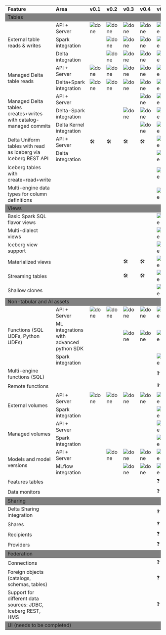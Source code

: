 <table>
<tr>
    <td><b>Feature</b></td>
    <td><b>Area</b></td>
    <td><b>v0.1</b></td>
    <td><b>v0.2</b></td>
    <td><b>v0.3</b></td>
    <td><b>v0.4</b></td>
    <td><b>v0.5+</b></td>
</tr>
<tr>
<td colspan=7 bgcolor="grey">Tables</td>
</tr> 
<tr>
    <td rowspan=3>External table reads & writes</td>
    <td>API + Server</td>
    <td><img src="https://cdn.jsdelivr.net/gh/Readme-Workflows/Readme-Icons@main/icons/octicons/ApprovedChanges.svg" alt="done"/></td>
     <td><img src="https://cdn.jsdelivr.net/gh/Readme-Workflows/Readme-Icons@main/icons/octicons/ApprovedChanges.svg" alt="done"/></td>
      <td><img src="https://cdn.jsdelivr.net/gh/Readme-Workflows/Readme-Icons@main/icons/octicons/ApprovedChanges.svg" alt="done"/></td>
       <td><img src="https://cdn.jsdelivr.net/gh/Readme-Workflows/Readme-Icons@main/icons/octicons/ApprovedChanges.svg" alt="done"/></td>
        <td><img src="https://cdn.jsdelivr.net/gh/Readme-Workflows/Readme-Icons@main/icons/octicons/ApprovedChanges.svg" alt="done"/></td>
    </tr>
    <tr>
    <td>Spark integration</td>
    <td></td>
     <td><img src="https://cdn.jsdelivr.net/gh/Readme-Workflows/Readme-Icons@main/icons/octicons/ApprovedChanges.svg" alt="done"/></td>
      <td><img src="https://cdn.jsdelivr.net/gh/Readme-Workflows/Readme-Icons@main/icons/octicons/ApprovedChanges.svg" alt="done"/></td>
       <td><img src="https://cdn.jsdelivr.net/gh/Readme-Workflows/Readme-Icons@main/icons/octicons/ApprovedChanges.svg" alt="done"/></td>
        <td><img src="https://cdn.jsdelivr.net/gh/Readme-Workflows/Readme-Icons@main/icons/octicons/ApprovedChanges.svg" alt="done"/></td>
    </tr>
      <tr>
    <td>Delta integration</td>
    <td></td>
     <td><img src="https://cdn.jsdelivr.net/gh/Readme-Workflows/Readme-Icons@main/icons/octicons/ApprovedChanges.svg" alt="done"/></td>
      <td><img src="https://cdn.jsdelivr.net/gh/Readme-Workflows/Readme-Icons@main/icons/octicons/ApprovedChanges.svg" alt="done"/></td>
       <td><img src="https://cdn.jsdelivr.net/gh/Readme-Workflows/Readme-Icons@main/icons/octicons/ApprovedChanges.svg" alt="done"/></td>
        <td><img src="https://cdn.jsdelivr.net/gh/Readme-Workflows/Readme-Icons@main/icons/octicons/ApprovedChanges.svg" alt="done"/></td>
    </tr>
    <tr>
    <td rowspan=2>Managed Delta table reads</td>
    <td>API + Server</td>
    <td><img src="https://cdn.jsdelivr.net/gh/Readme-Workflows/Readme-Icons@main/icons/octicons/ApprovedChanges.svg" alt="done"/></td>
     <td><img src="https://cdn.jsdelivr.net/gh/Readme-Workflows/Readme-Icons@main/icons/octicons/ApprovedChanges.svg" alt="done"/></td>
      <td><img src="https://cdn.jsdelivr.net/gh/Readme-Workflows/Readme-Icons@main/icons/octicons/ApprovedChanges.svg" alt="done"/></td>
       <td><img src="https://cdn.jsdelivr.net/gh/Readme-Workflows/Readme-Icons@main/icons/octicons/ApprovedChanges.svg" alt="done"/></td>
        <td><img src="https://cdn.jsdelivr.net/gh/Readme-Workflows/Readme-Icons@main/icons/octicons/ApprovedChanges.svg" alt="done"/></td>
    </tr>
<td>Delta+Spark integration</td>
    <td><img src="https://cdn.jsdelivr.net/gh/Readme-Workflows/Readme-Icons@main/icons/octicons/ApprovedChanges.svg" alt="done"/></td>
     <td><img src="https://cdn.jsdelivr.net/gh/Readme-Workflows/Readme-Icons@main/icons/octicons/ApprovedChanges.svg" alt="done"/></td>
      <td><img src="https://cdn.jsdelivr.net/gh/Readme-Workflows/Readme-Icons@main/icons/octicons/ApprovedChanges.svg" alt="done"/></td>
       <td><img src="https://cdn.jsdelivr.net/gh/Readme-Workflows/Readme-Icons@main/icons/octicons/ApprovedChanges.svg" alt="done"/></td>
        <td><img src="https://cdn.jsdelivr.net/gh/Readme-Workflows/Readme-Icons@main/icons/octicons/ApprovedChanges.svg" alt="done"/></td>
    </tr>
    <tr>
    <td rowspan=3>Managed Delta tables creates+writes with catalog-managed commits</td>
    <td>API + Server</td>
    <td></td>
     <td></td>
      <td></td>
       <td><img src="https://cdn.jsdelivr.net/gh/Readme-Workflows/Readme-Icons@main/icons/octicons/ApprovedChanges.svg" alt="done"/></td>
        <td><img src="https://cdn.jsdelivr.net/gh/Readme-Workflows/Readme-Icons@main/icons/octicons/ApprovedChanges.svg" alt="done"/></td>
    </tr>
      <td>Delta-Spark integration</td>
    <td></td>
     <td></td>
      <td><img src="https://cdn.jsdelivr.net/gh/Readme-Workflows/Readme-Icons@main/icons/octicons/ApprovedChanges.svg" alt="done"/></td>
       <td><img src="https://cdn.jsdelivr.net/gh/Readme-Workflows/Readme-Icons@main/icons/octicons/ApprovedChanges.svg" alt="done"/></td>
        <td><img src="https://cdn.jsdelivr.net/gh/Readme-Workflows/Readme-Icons@main/icons/octicons/ApprovedChanges.svg" alt="done"/></td>
    </tr>
    <td>Delta Kernel integration</td>
    <td></td>
     <td></td>
      <td></td>
       <td><img src="https://cdn.jsdelivr.net/gh/Readme-Workflows/Readme-Icons@main/icons/octicons/ApprovedChanges.svg" alt="done"/></td>
        <td><img src="https://cdn.jsdelivr.net/gh/Readme-Workflows/Readme-Icons@main/icons/octicons/ApprovedChanges.svg" alt="done"/></td>
    </tr>
     <tr>
    <td rowspan=2>Delta Uniform tables with read as Iceberg via Iceberg REST API</td>
    <td>API + Server</td>
    <td>🛠️</td>
     <td>🛠️</td>
      <td>🛠️</td>
       <td>🛠️</td>
        <td><img src="https://cdn.jsdelivr.net/gh/Readme-Workflows/Readme-Icons@main/icons/octicons/ApprovedChanges.svg" alt="done"/></td>
    </tr>
    <td>Delta integration</td>
    <td></td>
     <td></td>
      <td></td>
       <td></td>
        <td><img src="https://cdn.jsdelivr.net/gh/Readme-Workflows/Readme-Icons@main/icons/octicons/ApprovedChanges.svg" alt="done"/></td>
    </tr>
    <td rowspan=1>Iceberg tables with create+read+write</td>
    <td></td>
     <td></td>
      <td></td>
       <td></td>
       <td></td>
        <td><img src="https://cdn.jsdelivr.net/gh/Readme-Workflows/Readme-Icons@main/icons/octicons/ApprovedChanges.svg" alt="done"/></td>
    </tr>
     <td rowspan=1>Multi-engine data types for column definitions</td>
    <td></td>
     <td></td>
      <td></td>
       <td></td>
       <td></td>
        <td><img src="https://cdn.jsdelivr.net/gh/Readme-Workflows/Readme-Icons@main/icons/octicons/ApprovedChanges.svg" alt="done"/></td>
    </tr>
     <tr>
    <td colspan=7 bgcolor=grey>Views</td>
    </tr>
<tr>  
<td rowspan=1>Basic Spark SQL flavor views</td>
    <td></td>
     <td></td>
      <td></td>
      <td></td>
       <td></td>
        <td><img src="https://cdn.jsdelivr.net/gh/Readme-Workflows/Readme-Icons@main/icons/octicons/ApprovedChanges.svg" alt="done"/></td>
    </tr>
     <tr>
    <td rowspan=1>Multi-dialect views</td>
    <td></td>
     <td></td>
      <td></td>
      <td></td>
       <td></td>
        <td><img src="https://cdn.jsdelivr.net/gh/Readme-Workflows/Readme-Icons@main/icons/octicons/ApprovedChanges.svg" alt="done"/></td>
    </tr>
     <tr>
    <td rowspan=1>Iceberg view support</td>
    <td></td>
     <td></td>
      <td></td>
      <td></td>
       <td></td>
        <td><img src="https://cdn.jsdelivr.net/gh/Readme-Workflows/Readme-Icons@main/icons/octicons/ApprovedChanges.svg" alt="done"/></td>
    </tr>
    <tr>
     <td rowspan=1>Materialized views</td>
    <td></td>
     <td></td>
      <td></td>
      <td>🛠️</td>
       <td>🛠️</td>
        <td><img src="https://cdn.jsdelivr.net/gh/Readme-Workflows/Readme-Icons@main/icons/octicons/ApprovedChanges.svg" alt="done"/></td>
    </tr>
     <tr>
     <td rowspan=1>Streaming tables</td>
    <td></td>
     <td></td>
      <td></td>
      <td>🛠️</td>
       <td>🛠️</td>
        <td><img src="https://cdn.jsdelivr.net/gh/Readme-Workflows/Readme-Icons@main/icons/octicons/ApprovedChanges.svg" alt="done"/></td>
    </tr>
     <tr>
     <td rowspan=1>Shallow clones</td>
    <td></td>
     <td></td>
      <td></td>
      <td></td>
       <td></td>
        <td><img src="https://cdn.jsdelivr.net/gh/Readme-Workflows/Readme-Icons@main/icons/octicons/ApprovedChanges.svg" alt="done"/></td>
    </tr>
    <tr>
    <td colspan=7 bgcolor="grey">Non-tabular and AI assets
    </tr>
    <tr>  
<td rowspan=3>Functions (SQL UDFs, Python UDFs)</td>
   <td>API + Server</td>
    <td><img src="https://cdn.jsdelivr.net/gh/Readme-Workflows/Readme-Icons@main/icons/octicons/ApprovedChanges.svg" alt="done"/></td>
     <td><img src="https://cdn.jsdelivr.net/gh/Readme-Workflows/Readme-Icons@main/icons/octicons/ApprovedChanges.svg" alt="done"/></td>
      <td><img src="https://cdn.jsdelivr.net/gh/Readme-Workflows/Readme-Icons@main/icons/octicons/ApprovedChanges.svg" alt="done"/></td>
       <td><img src="https://cdn.jsdelivr.net/gh/Readme-Workflows/Readme-Icons@main/icons/octicons/ApprovedChanges.svg" alt="done"/></td>
        <td><img src="https://cdn.jsdelivr.net/gh/Readme-Workflows/Readme-Icons@main/icons/octicons/ApprovedChanges.svg" alt="done"/></td>
    </tr>
    <td>ML integrations with advanced python SDK</td>
    <td></td>
     <td></td>
      <td><img src="https://cdn.jsdelivr.net/gh/Readme-Workflows/Readme-Icons@main/icons/octicons/ApprovedChanges.svg" alt="done"/></td>
       <td><img src="https://cdn.jsdelivr.net/gh/Readme-Workflows/Readme-Icons@main/icons/octicons/ApprovedChanges.svg" alt="done"/></td>
        <td><img src="https://cdn.jsdelivr.net/gh/Readme-Workflows/Readme-Icons@main/icons/octicons/ApprovedChanges.svg" alt="done"/></td>
    </tr>
     <td>Spark integration</td>
    <td></td>
     <td></td>
      <td></td>
       <td></td>
        <td><img src="https://cdn.jsdelivr.net/gh/Readme-Workflows/Readme-Icons@main/icons/octicons/ApprovedChanges.svg" alt="done"/></td>
    </tr>
    <td rowspan=1>Multi-engine functions (SQL)</td>
    <td></td>
     <td></td>
      <td></td>
      <td></td>
       <td></td>
        <td>❓</td>
    </tr>
        </tr>
    <td rowspan=1>Remote functions</td>
    <td></td>
     <td></td>
     <td></td>
      <td></td>
       <td></td>
        <td>❓</td>
    </tr>
    <td rowspan=2>External volumes</td>
   <td>API + Server</td>
    <td><img src="https://cdn.jsdelivr.net/gh/Readme-Workflows/Readme-Icons@main/icons/octicons/ApprovedChanges.svg" alt="done"/></td>
     <td><img src="https://cdn.jsdelivr.net/gh/Readme-Workflows/Readme-Icons@main/icons/octicons/ApprovedChanges.svg" alt="done"/></td>
      <td><img src="https://cdn.jsdelivr.net/gh/Readme-Workflows/Readme-Icons@main/icons/octicons/ApprovedChanges.svg" alt="done"/></td>
       <td><img src="https://cdn.jsdelivr.net/gh/Readme-Workflows/Readme-Icons@main/icons/octicons/ApprovedChanges.svg" alt="done"/></td>
        <td><img src="https://cdn.jsdelivr.net/gh/Readme-Workflows/Readme-Icons@main/icons/octicons/ApprovedChanges.svg" alt="done"/></td>
    </tr>
    <td>Spark integration</td>
    <td></td>
     <td></td>
      <td></td>
       <td></td>
        <td><img src="https://cdn.jsdelivr.net/gh/Readme-Workflows/Readme-Icons@main/icons/octicons/ApprovedChanges.svg" alt="done"/></td>
    </tr>
    <tr>
     <td rowspan=2>Managed volumes</td>
   <td>API + Server</td>
    <td></td>
     <td></td>
      <td></td>
       <td></td>
        <td><img src="https://cdn.jsdelivr.net/gh/Readme-Workflows/Readme-Icons@main/icons/octicons/ApprovedChanges.svg" alt="done"/></td>
    </tr>
     <td>Spark integration</td>
    <td></td>
     <td></td>
      <td></td>
       <td></td>
        <td><img src="https://cdn.jsdelivr.net/gh/Readme-Workflows/Readme-Icons@main/icons/octicons/ApprovedChanges.svg" alt="done"/></td>
    </tr>
    <tr>
     <td rowspan=3>Models and model versions</td>
     </tr>
     <tr>
   <td>API + Server</td>
    <td></td>
     <td><img src="https://cdn.jsdelivr.net/gh/Readme-Workflows/Readme-Icons@main/icons/octicons/ApprovedChanges.svg" alt="done"/></td>
      <td><img src="https://cdn.jsdelivr.net/gh/Readme-Workflows/Readme-Icons@main/icons/octicons/ApprovedChanges.svg" alt="done"/></td>
       <td><img src="https://cdn.jsdelivr.net/gh/Readme-Workflows/Readme-Icons@main/icons/octicons/ApprovedChanges.svg" alt="done"/></td>
        <td><img src="https://cdn.jsdelivr.net/gh/Readme-Workflows/Readme-Icons@main/icons/octicons/ApprovedChanges.svg" alt="done"/></td>
    </tr>
     <tr>
   <td>MLflow integration</td>
    <td></td>
    <td></td>
     <td><img src="https://cdn.jsdelivr.net/gh/Readme-Workflows/Readme-Icons@main/icons/octicons/ApprovedChanges.svg" alt="done"/></td>
      <td><img src="https://cdn.jsdelivr.net/gh/Readme-Workflows/Readme-Icons@main/icons/octicons/ApprovedChanges.svg" alt="done"/></td>
       <td><img src="https://cdn.jsdelivr.net/gh/Readme-Workflows/Readme-Icons@main/icons/octicons/ApprovedChanges.svg" alt="done"/></td>
        <td><img src="https://cdn.jsdelivr.net/gh/Readme-Workflows/Readme-Icons@main/icons/octicons/ApprovedChanges.svg" alt="done"/></td>
    </tr>
    <tr>
     <td rowspan=1>Features tables</td>
    <td></td>
     <td></td>
      <td></td>
      <td></td>
       <td></td>
        <td>❓</td>
    </tr>
      <td rowspan=1>Data monitors</td>
    <td></td>
     <td></td>
      <td></td>
      <td></td>
       <td></td>
        <td>❓</td>
    </tr>
<tr>
<td colspan=7 bgcolor="grey">Sharing</td>
</tr> 
<tr>
 <td rowspan=1>Delta Sharing integration</td>
    <td></td>
     <td></td>
      <td></td>
      <td></td>
       <td></td>
        <td>❓</td>
</tr> 
<tr>
<td rowspan=1>Shares</td>
    <td></td>
     <td></td>
      <td></td>
      <td></td>
       <td></td>
        <td>❓</td>
        </tr>
        <tr>
<td rowspan=1>Recipients</td>
    <td></td>
     <td></td>
      <td></td>
      <td></td>
       <td></td>
        <td>❓</td>
        </tr>
<tr>
<td rowspan=1>Providers</td>
    <td></td>
     <td></td>
      <td></td>
      <td></td>
       <td></td>
        <td>❓</td>
        </tr>
<tr>
<td colspan=7 bgcolor="grey">Federation</td>
</tr> 
<tr>
<td rowspan=1>Connections</td>
    <td></td>
     <td></td>
      <td></td>
      <td></td>
       <td></td>
        <td>❓</td>
        </tr>
<tr>
<td rowspan=1>Foreign objects (catalogs, schemas, tables)</td>
    <td></td>
     <td></td>
      <td></td>
      <td></td>
       <td></td>
        <td>❓</td>
        </tr>
    <tr>
<td rowspan=1>Support for different data sources: JDBC, Iceberg REST, HMS</td>
    <td></td>
     <td></td>
      <td></td>
      <td></td>
       <td></td>
        <td>❓</td>
        </tr>
<tr>
<td colspan=7 bgcolor="grey">UI (needs to be completed)</td>
</tr>